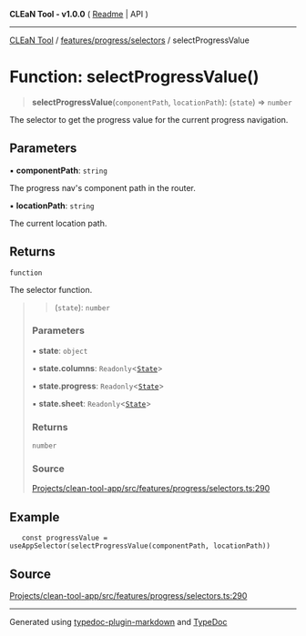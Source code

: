 **CLEaN Tool - v1.0.0** ( [Readme](../../../../README.md) \| API )

***

[CLEaN Tool](../../../../modules.md) / [features/progress/selectors](../README.md) / selectProgressValue

# Function: selectProgressValue()

> **selectProgressValue**(`componentPath`, `locationPath`): (`state`) => `number`

The selector to get the progress value for the current progress navigation.

## Parameters

▪ **componentPath**: `string`

The progress nav's component path in the router.

▪ **locationPath**: `string`

The current location path.

## Returns

`function`

The selector function.

> > (`state`): `number`
>
> ### Parameters
>
> ▪ **state**: `object`
>
> ▪ **state.columns**: `Readonly`\<[`State`](../../../../selectors/columns/selectors/private/interfaces/State.md)\>
>
> ▪ **state.progress**: `Readonly`\<[`State`](../../../../selectors/columns/selectors/private/interfaces/State.md)\>
>
> ▪ **state.sheet**: `Readonly`\<[`State`](../../../sheet/reducers/interfaces/State.md)\>
>
> ### Returns
>
> `number`
>
> ### Source
>
> [Projects/clean-tool-app/src/features/progress/selectors.ts:290](https://github.com/yuckyh/clean-tool-app/)
>

## Example

```tsx
   const progressValue = useAppSelector(selectProgressValue(componentPath, locationPath))
```

## Source

[Projects/clean-tool-app/src/features/progress/selectors.ts:290](https://github.com/yuckyh/clean-tool-app/)

***

Generated using [typedoc-plugin-markdown](https://www.npmjs.com/package/typedoc-plugin-markdown) and [TypeDoc](https://typedoc.org/)
